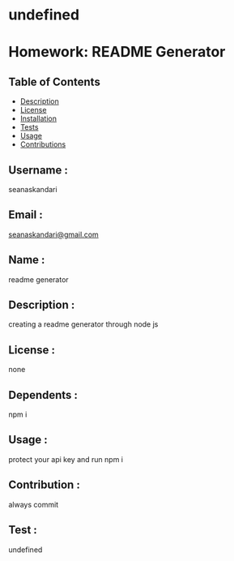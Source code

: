 # undefined
  # Homework: README Generator
  
  ## Table of Contents
  
  * [Description](###Description)
  * [License](###License)
  * [Installation](###Installation)
  * [Tests](###Tests)
  * [Usage](###Usage)
  * [Contributions](###Contributions)

  ## Username :
  seanaskandari

  ## Email :
  seanaskandari@gmail.com

  ## Name :
  readme generator

  ## Description :
  creating a readme generator through node js

  ## License :
  none

  ## Dependents :
  npm i

  ## Usage :
  protect your api key and run npm i 

  ## Contribution :
  always commit

  ## Test :
  undefined



